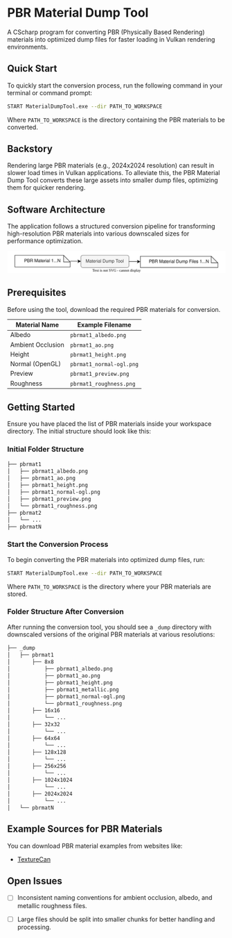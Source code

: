 # PBR Material Dump Tool

A CScharp program for converting PBR (Physically Based Rendering) materials into optimized dump files for faster loading in Vulkan rendering environments.

## Quick Start

To quickly start the conversion process, run the following command in your terminal or command prompt:

```bash
START MaterialDumpTool.exe --dir PATH_TO_WORKSPACE
```

Where `PATH_TO_WORKSPACE` is the directory containing the PBR materials to be converted.

## Backstory

Rendering large PBR materials (e.g., 2024x2024 resolution) can result in slower load times in Vulkan applications. To alleviate this, the PBR Material Dump Tool converts these large assets into smaller dump files, optimizing them for quicker rendering.

## Software Architecture

The application follows a structured conversion pipeline for transforming high-resolution PBR materials into various downscaled sizes for performance optimization.

![Software-Architecture](/doc/software-architecture.svg)

## Prerequisites

Before using the tool, download the required PBR materials for conversion.

| **Material Name** | **Example Filename**          |
|-------------------|-------------------------------|
| Albedo            | `pbrmat1_albedo.png`          |
| Ambient Occlusion  | `pbrmat1_ao.png`              |
| Height            | `pbrmat1_height.png`          |
| Normal (OpenGL)    | `pbrmat1_normal-ogl.png`      |
| Preview           | `pbrmat1_preview.png`         |
| Roughness         | `pbrmat1_roughness.png`       |

## Getting Started

Ensure you have placed the list of PBR materials inside your workspace directory. The initial structure should look like this:

### Initial Folder Structure

```
├── pbrmat1
│   ├── pbrmat1_albedo.png
│   ├── pbrmat1_ao.png
│   ├── pbrmat1_height.png
│   ├── pbrmat1_normal-ogl.png
│   ├── pbrmat1_preview.png
│   └── pbrmat1_roughness.png
├── pbrmat2
│   └── ...
├── pbrmatN
```

### Start the Conversion Process

To begin converting the PBR materials into optimized dump files, run:

```bash
START MaterialDumpTool.exe --dir PATH_TO_WORKSPACE
```

Where `PATH_TO_WORKSPACE` is the directory where your PBR materials are stored.

### Folder Structure After Conversion

After running the conversion tool, you should see a `_dump` directory with downscaled versions of the original PBR materials at various resolutions:

```
├── _dump
│   ├── pbrmat1
│       ├── 8x8
│           ├── pbrmat1_albedo.png
│           ├── pbrmat1_ao.png
│           ├── pbrmat1_height.png
│           ├── pbrmat1_metallic.png
│           ├── pbrmat1_normal-ogl.png
│           └── pbrmat1_roughness.png
│       ├── 16x16
│           └── ...
│       ├── 32x32
│           └── ...
│       ├── 64x64
│           └── ...
│       ├── 128x128
│           └── ...
│       ├── 256x256
│           └── ...
│       ├── 1024x1024
│           └── ...
│       ├── 2024x2024
│           └── ...
│   └── pbrmatN
```

## Example Sources for PBR Materials

You can download PBR material examples from websites like:

- [TextureCan](https://www.texturecan.com/)

## Open Issues

- [ ] Inconsistent naming conventions for ambient occlusion, albedo, and metallic roughness files.
- [ ] Large files should be split into smaller chunks for better handling and processing.

